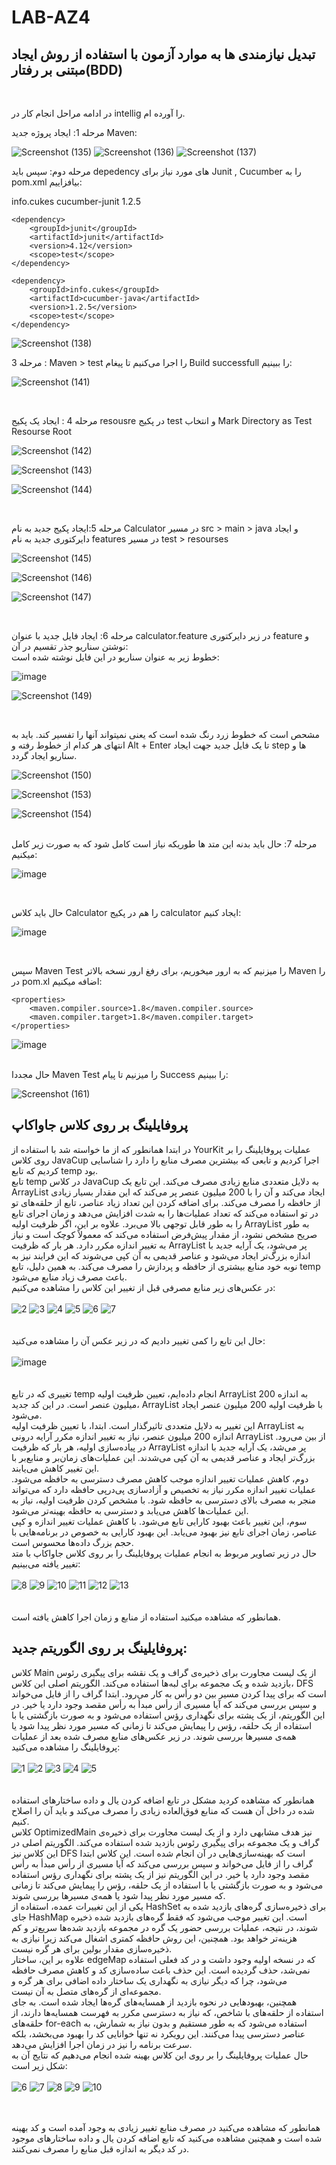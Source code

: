 # LAB-AZ4

## تبدیل نیازمندی ها به موارد آزمون با استفاده از روش ایجاد مبتنی بر رفتار(BDD)
<br>

در ادامه مراحل انجام کار در intellig را آورده ام.
<br>

مرحله 1: ایجاد پروژه جدید Maven:

![Screenshot (135)](https://github.com/user-attachments/assets/f90f8901-905a-42d5-b185-73e820c89978)
![Screenshot (136)](https://github.com/user-attachments/assets/24cc7de1-849c-4200-addc-05a25963bc01)
![Screenshot (137)](https://github.com/user-attachments/assets/411e4a2f-7caa-488a-b656-cceb931139ac)
<br>



مرحله دوم: سپس باید depedency های مورد نیاز برای Junit , Cucumber را به pom.xml بیافزاییم:
<br>

<dependencies>
    <dependency>
        <groupId>info.cukes</groupId>
        <artifactId>cucumber-junit</artifactId>
        <version>1.2.5</version>
    </dependency>

    <dependency>
        <groupId>junit</groupId>
        <artifactId>junit</artifactId>
        <version>4.12</version>
        <scope>test</scope>
    </dependency>

    <dependency>
        <groupId>info.cukes</groupId>
        <artifactId>cucumber-java</artifactId>
        <version>1.2.5</version>
        <scope>test</scope>
    </dependency>
</dependencies>


![Screenshot (138)](https://github.com/user-attachments/assets/e237cb13-5958-445e-aa70-5aa967881463)
<br>


مرحله 3 : Maven > test را اجرا می‌کنیم تا پیغام Build successfull را ببینیم:





![Screenshot (141)](https://github.com/user-attachments/assets/8f781aad-64e5-4335-8bd1-e17c6b0b994d)


<br>


مرحله 4 : ایجاد یک پکیج resousre در پکیج test و انتخاب Mark Directory as Test Resourse Root


![Screenshot (142)](https://github.com/user-attachments/assets/d37713c6-a739-45c6-a294-c7477ee6be75)


![Screenshot (143)](https://github.com/user-attachments/assets/8d2740f1-6029-4686-a8cc-14c81d2908e9)

![Screenshot (144)](https://github.com/user-attachments/assets/5dfdc18e-e0a1-406c-a8b6-e3f97a91fd02)

<br>

مرحله 5:ایجاد پکیج جدید به نام Calculator در مسیر src > main > java و ایجاد دایرکتوری جدید به نام features در مسیر test > resourses


![Screenshot (145)](https://github.com/user-attachments/assets/f85318dd-0d55-4f57-8881-76b450283847)


![Screenshot (146)](https://github.com/user-attachments/assets/9b495923-2a6e-417c-801e-d1c072c44d0f)


![Screenshot (147)](https://github.com/user-attachments/assets/aa1b1b24-7e10-44a9-ade3-077ba408c9f5)

<br>

مرحله 6: ایجاد فایل جدید با عنوان calculator.feature در زیر دایرکتوری feature و نوشتن سناریو جذر تقسیم در آن:
<br>
خطوط زیر به عنوان سناریو در این فایل نوشته شده است:
<br>



![image](https://github.com/user-attachments/assets/455b21be-7698-4def-b593-83d12fd2cf34)


![Screenshot (149)](https://github.com/user-attachments/assets/5a4726a5-91e4-4ed1-9270-200db9963117)

<br>

مشحص است که خطوط زرد رنگ شده است که یعنی نمیتواند آنها را تفسیر کند. باید به انتهای هر کدام از خطوط رفته و  Alt + Enter تا یک فایل جدید جهت ایجاد step ها و سناریو ایجاد گردد.



![Screenshot (150)](https://github.com/user-attachments/assets/ee777bf0-0e1a-4857-81b3-2dc73f8bdc3a)


![Screenshot (153)](https://github.com/user-attachments/assets/418e4a58-98a7-4890-8e9b-342ea47b0d47)


![Screenshot (154)](https://github.com/user-attachments/assets/562f9510-bfac-40b1-92da-16271e4d70a1)
<br>
<br>

مرحله 7: حال باید بدنه این متد ها طوریکه نیاز است کامل شود که به صورت زیر کامل میکنیم:

![image](https://github.com/user-attachments/assets/9651e5b2-83c1-4b17-b104-22397b371d9f)

<br>

حال باید کلاس Calculator را هم در پکیج calculator ایجاد کنیم:

![image](https://github.com/user-attachments/assets/004c67d6-9c0a-45d7-ab41-b1cfaa043f0e)

<br>

سپس Maven Test را میزنیم که به ارور میخوریم، برای رفغ ارور نسخه بالاتر Maven را در pom.xl اضافه میکنیم:
<br>

    <properties>
        <maven.compiler.source>1.8</maven.compiler.source>
        <maven.compiler.target>1.8</maven.compiler.target>
    </properties>

![image](https://github.com/user-attachments/assets/6ac58e0e-d8bc-423d-a274-404635c81049)

<br>
حال مجددا Maven Test را میزنیم تا پیام Success را ببینیم:

![Screenshot (161)](https://github.com/user-attachments/assets/9558e82e-b8c3-4192-8c0f-b233442be5ff)







## پروفایلینگ بر روی کلاس جاواکاپ

در ابتدا همانطور که از ما خواسته شد با استفاده از YourKit عملیات پروفایلینگ را بر روی کلاس JavaCup اجرا کردیم و تابعی که بیشترین مصرف منابع را دارد را شناسایی کردیم که تابع temp بود. <br>
تابع temp در کلاس JavaCup به دلایل متعددی منابع زیادی مصرف می‌کند. این تابع یک ArrayList ایجاد می‌کند و آن را با 200 میلیون عنصر پر می‌کند که این مقدار بسیار زیادی از حافظه را مصرف می‌کند. برای اضافه کردن این تعداد زیاد عناصر، تابع از حلقه‌های تو در تو استفاده می‌کند که تعداد عملیات‌ها را به شدت افزایش می‌دهد و زمان اجرای تابع را به طور قابل توجهی بالا می‌برد. علاوه بر این، اگر ظرفیت اولیه ArrayList به طور صریح مشخص نشود، از مقدار پیش‌فرض استفاده می‌کند که معمولاً کوچک است و نیاز به تغییر اندازه مکرر دارد. هر بار که ظرفیت ArrayList پر می‌شود، یک آرایه جدید با اندازه بزرگ‌تر ایجاد می‌شود و عناصر قدیمی به آن کپی می‌شوند که این فرایند نیز به نوبه خود منابع بیشتری از حافظه و پردازش را مصرف می‌کند. به همین دلیل، تابع temp باعث مصرف زیاد منابع می‌شود. <br>
در عکس‌های زیر منابع مصرفی قبل از تغییر این کلاس را مشاهده می‌کنیم: <br> <br>
![2](https://github.com/user-attachments/assets/0d7555c6-6149-4bfe-b82c-f09e048dc4be)
![3](https://github.com/user-attachments/assets/e16779ab-6582-4bb6-922e-967959d2f57a)
![4](https://github.com/user-attachments/assets/5b80ffa4-4058-4fe7-b961-7e004f12acba)
![5](https://github.com/user-attachments/assets/25c22138-2ac2-41b4-823e-0295bcdb7809)
![6](https://github.com/user-attachments/assets/cfbc5358-8a40-4ac3-a245-3f856ebc3aeb)
![7](https://github.com/user-attachments/assets/8f7d3e7b-d723-4054-8f8e-7b69144df58a)
<br> <br> <br>
حال این تابع را کمی تغییر دادیم که در زیر عکس آن را مشاهده می‌کنید: <br> <Br>
![image](https://github.com/user-attachments/assets/321ad441-44cf-41b5-8a0f-936266a0f04e)
<br> <br> <br>
تغییری که در تابع temp انجام داده‌ایم، تعیین ظرفیت اولیه ArrayList به اندازه 200 میلیون عنصر است. در این کد جدید، ArrayList با ظرفیت اولیه 200 میلیون عنصر ایجاد می‌شود. <br>
این تغییر به دلایل متعددی تاثیرگذار است. ابتدا، با تعیین ظرفیت اولیه ArrayList به اندازه 200 میلیون عنصر، نیاز به تغییر اندازه مکرر آرایه درونی ArrayList از بین می‌رود. در پیاده‌سازی اولیه، هر بار که ظرفیت ArrayList پر می‌شد، یک آرایه جدید با اندازه بزرگ‌تر ایجاد و عناصر قدیمی به آن کپی می‌شدند. این عملیات‌های زمان‌بر و منابع‌بر با این تغییر کاهش می‌یابند. <br>
دوم، کاهش عملیات تغییر اندازه موجب کاهش مصرف دسترسی به حافظه می‌شود. عملیات تغییر اندازه مکرر نیاز به تخصیص و آزادسازی پی‌در‌پی حافظه دارد که می‌تواند منجر به مصرف بالای دسترسی به حافظه شود. با مشخص کردن ظرفیت اولیه، نیاز به این عملیات‌ها کاهش می‌یابد و دسترسی به حافظه بهینه‌تر می‌شود. <br>
سوم، این تغییر باعث بهبود کارایی تابع می‌شود. با کاهش عملیات تغییر اندازه و کپی عناصر، زمان اجرای تابع نیز بهبود می‌یابد. این بهبود کارایی به خصوص در برنامه‌هایی با حجم بزرگ داده‌ها محسوس است. <br>
حال در زیر تصاویر مربوط به انجام عملیات پروفایلینگ را بر روی کلاس جاواکاپ با متد تغییر یافته می‌بینیم: <br> <br>
![8](https://github.com/user-attachments/assets/f03808c6-20aa-4f4e-b11e-298cede6adde)
![9](https://github.com/user-attachments/assets/bea97d64-49b8-402f-984a-2be0134c89fc)
![10](https://github.com/user-attachments/assets/9d18764d-64f0-44ae-b865-7f134cad4a6c)
![11](https://github.com/user-attachments/assets/76cba41a-d0f9-4510-8497-e4e4156248e5)
![12](https://github.com/user-attachments/assets/4de6cd59-4f54-48da-a19b-7fa21b6579bd)
![13](https://github.com/user-attachments/assets/de82c5fb-f4e2-4de9-85f6-900df116f63c)
<br> <br> <br>
همانطور که مشاهده میکنید استفاده از منابع و زمان اجرا کاهش یافته است. <br>

## پروفایلینگ بر روی الگوریتم جدید:

کلاس Main از یک لیست مجاورت برای ذخیره‌ی گراف و یک نقشه برای پیگیری رئوس بازدید شده و یک مجموعه برای لبه‌ها استفاده می‌کند. الگوریتم اصلی این کلاس، DFS است که برای پیدا کردن مسیر بین دو رأس به کار می‌رود. ابتدا گراف را از فایل می‌خواند و سپس بررسی می‌کند که آیا مسیری از رأس مبدأ به رأس مقصد وجود دارد یا خیر. در این الگوریتم، از یک پشته برای نگهداری رؤس استفاده می‌شود و به صورت بازگشتی یا با استفاده از یک حلقه، رؤس را پیمایش می‌کند تا زمانی که مسیر مورد نظر پیدا شود یا همه‌ی مسیرها بررسی شوند. در زیر عکس‌های منابع مصرف شده بعد از عملیات پروفایلینگ را مشاهده می‌کنید: <br> <br>
![1](https://github.com/user-attachments/assets/19cc7d4f-851f-4581-85d7-341c4d1a82b2)
![2](https://github.com/user-attachments/assets/a48242dc-db5c-4209-a35d-9f1bc51d5bcb)
![3](https://github.com/user-attachments/assets/2427aa6c-86c3-4c5f-aac2-be7f630ef6fe)
![4](https://github.com/user-attachments/assets/9e2bc298-9ef9-400b-9117-262f0ea493bb)
![5](https://github.com/user-attachments/assets/cc87c809-f8d7-4824-9fbf-82b4702c182f)
<br> <br> <br>
همانطور که مشاهده کردید مشکل در تابع اضافه کردن یال و داده ساختارهای استفاده شده در داخل آن هست که منابع فوق‌العاده زیادی را مصرف می‌کند و باید آن را اصلاح کنیم. <br>
کلاس OptimizedMain نیز هدف مشابهی دارد و از یک لیست مجاورت برای ذخیره‌ی گراف و یک مجموعه برای پیگیری رئوس بازدید شده استفاده می‌کند. الگوریتم اصلی در این کلاس نیز DFS است که بهینه‌سازی‌هایی در آن انجام شده است. این کلاس ابتدا گراف را از فایل می‌خواند و سپس بررسی می‌کند که آیا مسیری از رأس مبدأ به رأس مقصد وجود دارد یا خیر. در این الگوریتم نیز از یک پشته برای نگهداری رؤس استفاده می‌شود و به صورت بازگشتی یا با استفاده از یک حلقه، رؤس را پیمایش می‌کند تا زمانی که مسیر مورد نظر پیدا شود یا همه‌ی مسیرها بررسی شوند. <br>
یکی از این تغییرات عمده، استفاده از HashSet برای ذخیره‌سازی گره‌های بازدید شده به جای HashMap است. این تغییر موجب می‌شود که فقط گره‌های بازدید شده ذخیره شوند، در نتیجه، عملیات بررسی حضور یک گره در مجموعه بازدید شده‌ها سریع‌تر و کم هزینه‌تر خواهد بود. همچنین، این روش حافظه کمتری اشغال می‌کند زیرا نیازی به ذخیره‌سازی مقدار بولین برای هر گره نیست. <br>
علاوه بر این، ساختار edgeMap که در نسخه اولیه وجود داشت و در کد فعلی استفاده نمی‌شد، حذف گردیده است. این حذف باعث ساده‌سازی کد و کاهش مصرف حافظه می‌شود، چرا که دیگر نیازی به نگهداری یک ساختار داده اضافی برای هر گره و مجموعه‌ای از گره‌های متصل به آن نیست. <br>
همچنین، بهبودهایی در نحوه بازدید از همسایه‌های گره‌ها ایجاد شده است. به جای استفاده از حلقه‌های با شاخص، که نیاز به دسترسی مکرر به فهرست همسایه‌ها دارند، از حلقه‌های for-each استفاده می‌شود که به طور مستقیم و بدون نیاز به شمارش، به عناصر دسترسی پیدا می‌کنند. این رویکرد نه تنها خوانایی کد را بهبود می‌بخشد، بلکه سرعت برنامه را نیز در زمان اجرا افزایش می‌دهد. <br>
حال عملیات پروفایلینگ را بر روی این کلاس بهینه شده انجام می‌دهیم که نتایج آن به شکل زیر است: <br> <br>
![6](https://github.com/user-attachments/assets/7b584aff-8e0f-4ef0-9d98-dfc6faf9208f)
![7](https://github.com/user-attachments/assets/ed6ea418-a02f-442c-ba15-6007d830222f)
![8](https://github.com/user-attachments/assets/f16b04a8-5120-4338-972e-3cc35f18147d)
![9](https://github.com/user-attachments/assets/0fcce121-189d-45d8-8ea8-648f4a036141)
![10](https://github.com/user-attachments/assets/29c58d50-e0a6-4d3a-a531-f33be4e2d9ac)
<br> <br> <br>

همانطور که مشاهده می‌کنید در مصرف منابع تغییر زیادی به وجود آمده است و کد بهینه شده است و همچنین مشاهده می‌کنید که تابع اضافه کردن یال و داده ساختارهای موجود در کد دیگر به اندازه قبل منابع را مصرف نمی‌کنند.













